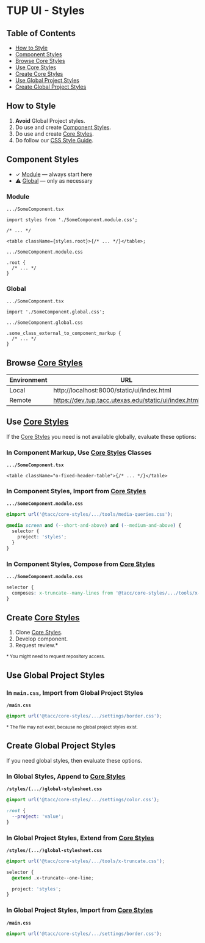 # TUP UI - Styles

## Table of Contents

- [How to Style](#how-to-style)
- [Component Styles](#component-styles)
- [Browse Core Styles](#browse-core-styles)
- [Use Core Styles](#use-core-styles)
- [Create Core Styles](#create-core-styles)
- [Use Global Project Styles](#use-global-project-styles)
- [Create Global Project Styles](#create-global-project-styles)

## How to Style

1. **Avoid** Global Project styles.
2. Do use and create [Component Styles](#component-styles).
3. Do use and create [Core Styles].
4. Do follow our [CSS Style Guide].

## Component Styles

- ✓ [Module](#module) — always start here
- ⚠ [Global](#global) — only as necessary

### Module

`.../SomeComponent.tsx`

```tsx
import styles from './SomeComponent.module.css';

/* ... */

<table className={styles.root}>{/* ... */}</table>;
```

`.../SomeComponent.module.css`

```tsx
.root {
  /* ... */
}
```

### Global

`.../SomeComponent.tsx`

```tsx
import './SomeComponent.global.css';
```

`.../SomeComponent.global.css`

```tsx
.some_class_external_to_component_markup {
  /* ... */
}
```

## Browse [Core Styles]

| Environment | URL                                                  |
| ----------- | ---------------------------------------------------- |
| Local       | http://localhost:8000/static/ui/index.html           |
| Remote      | https://dev.tup.tacc.utexas.edu/static/ui/index.html |

## Use [Core Styles]

If the [Core Styles] you need is not available globally, evaluate these options:

### In Component Markup, Use [Core Styles] Classes

**`.../SomeComponent.tsx`**

```tsx
<table className="o-fixed-header-table">{/* ... */}</table>
```

### In Component Styles, Import from [Core Styles]

**`.../SomeComponent.module.css`**

```css
@import url('@tacc/core-styles/.../tools/media-queries.css');

@media screen and (--short-and-above) and (--medium-and-above) {
  selector {
    project: 'styles';
  }
}
```

### In Component Styles, Compose from [Core Styles]

**`.../SomeComponent.module.css`**

```css
selector {
  composes: x-truncate--many-lines from '@tacc/core-styles/.../tools/x-truncate.css';
}
```

## Create [Core Styles]

1. Clone [Core Styles].
2. Develop component.
3. Request review.\*

<sub>\* You might need to request repository access.</sub>

## Use Global Project Styles

### In `main.css`, Import from Global Project Styles

**`/main.css`**

```css
@import url('@tacc/core-styles/.../settings/border.css');
```

<sub>\* The file may not exist, because no global project styles exist.</sub>

## Create Global Project Styles

If you need global styles, then evaluate these options.

### In Global Styles, Append to [Core Styles]

**`/styles/(.../)global-stylesheet.css`**

```css
@import url('@tacc/core-styles/.../settings/color.css');

:root {
  --project: 'value';
}
```

### In Global Project Styles, Extend from [Core Styles]

**`/styles/(.../)global-stylesheet.css`**

```css
@import url('@tacc/core-styles/.../tools/x-truncate.css');

selector {
  @extend .x-truncate--one-line;

  project: 'styles';
}
```

### In Global Project Styles, Import from [Core Styles]

**`/main.css`**

```css
@import url('@tacc/core-styles/.../settings/border.css');
```

[core styles]: https://github.com/TACC/Core-Styles
[css style guide]: https://confluence.tacc.utexas.edu/display/~wbomar/Shared+UI+-+CSS+-+Style+Guide
